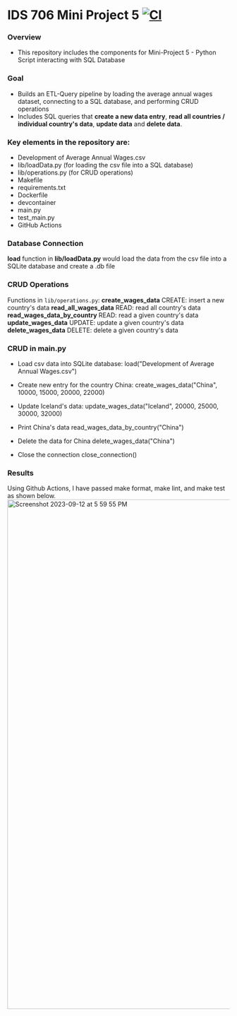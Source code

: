 # IDS 706 Mini Project 5 [![CI](https://github.com/nogibjj/Jaxon-Yue-IDS-706-Mini-Project-3/actions/workflows/cicd.yml/badge.svg)](https://github.com/nogibjj/Jaxon-Yue-IDS-706-Mini-Project-3/actions/workflows/cicd.yml)
### Overview
* This repository includes the components for Mini-Project 5 - Python Script interacting with SQL Database

### Goal
* Builds an ETL-Query pipeline by loading the average annual wages dataset, connecting to a SQL database, and performing CRUD operations
* Includes SQL queries that **create a new data entry**, **read all countries / individual country's data**, **update data** and **delete data**.

### Key elements in the repository are:
* Development of Average Annual Wages.csv
* lib/loadData.py (for loading the csv file into a SQL database)
* lib/operations.py (for CRUD operations)
* Makefile
* requirements.txt
* Dockerfile
* devcontainer
* main.py
* test_main.py
* GitHub Actions

### Database Connection
**load** function in **lib/loadData.py** would load the data from the csv file into a SQLite database and create a .db file

### CRUD Operations
Functions in `lib/operations.py`:
**create_wages_data** CREATE: insert a new country's data
**read_all_wages_data** READ: read all country's data
**read_wages_data_by_country** READ: read a given country's data
**update_wages_data** UPDATE: update a given country's data
**delete_wages_data** DELETE: delete a given country's data

### CRUD in main.py
* Load csv data into SQLite database:
load("Development of Average Annual Wages.csv")

* Create new entry for the country China:
create_wages_data("China", 10000, 15000, 20000, 22000)

* Update Iceland's data:
update_wages_data("Iceland", 20000, 25000, 30000, 32000)

* Print China's data
read_wages_data_by_country("China")

* Delete the data for China
delete_wages_data("China")

* Close the connection
close_connection()

### Results
Using Github Actions, I have passed make format, make lint, and make test as shown below.
<img width="1154" alt="Screenshot 2023-09-12 at 5 59 55 PM" src="https://github.com/nogibjj/Jaxon-Yue-IDS-706-Mini-Project-3/assets/70416390/71c80522-d698-4d17-8e95-acdd7be03671">
